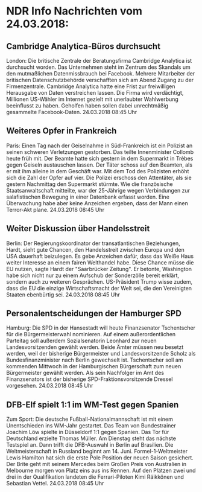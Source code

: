 # NDR Info Nachrichten vom 24.03.2018:


## Cambridge Analytica-Büros durchsucht
London: Die britische Zentrale der Beratungsfirma Cambridge Analytica ist durchsucht worden. Das Unternehmen steht im Zentrum des Skandals um den mutmaßlichen Datenmissbrauch bei Facebook. Mehrere Mitarbeiter der britischen Datenschutzbehörde verschafften sich am Abend Zugang zu der Firmenzentrale. Cambridge Analytica hatte eine Frist zur freiwilligen Herausgabe von Daten verstreichen lassen. Die Firma wird verdächtigt, Millionen US-Wähler im Internet gezielt mit unerlaubter Wahlwerbung beeinflusst zu haben. Geholfen haben sollen dabei unrechtmäßig gesammelte Facebook-Daten. 24.03.2018 08:45 Uhr 

## Weiteres Opfer in Frankreich
Paris: Einen Tag nach der Geiselnahme in Süd-Frankreich ist ein Polizist an seinen schweren Verletzungen gestorben. Das teilte Innenminister Collomb heute früh mit. Der Beamte hatte sich gestern in dem Supermarkt in Trèbes gegen Geiseln austauschen lassen. Der Täter schoss auf den Beamten, als er mit ihm alleine in dem Geschäft war. Mit dem Tod des Polizisten erhöht sich die Zahl der Opfer auf vier. Die Polizei erschoss den Attentäter, als sie gestern Nachmittag den Supermarkt stürmte. Wie die französische Staatsanwaltschaft mitteilte, war der 25-Jährige wegen Verbindungen zur salafistischen Bewegung in einer Datenbank erfasst worden. Eine Überwachung habe aber keine Anzeichen ergeben, dass der Mann einen Terror-Akt plane. 24.03.2018 08:45 Uhr 

## Weiter Diskussion über Handelsstreit
Berlin: Der Regierungskoordinator der transatlantischen Beziehungen, Hardt, sieht gute Chancen, den Handelsstreit zwischen Europa und den USA dauerhaft beizulegen. Es gebe Anzeichen dafür, dass das Weiße Haus weiter Interesse an einem fairen Welthandel habe. Diese Chance müsse die EU nutzen, sagte Hardt der "Saarbrücker Zeitung". Er betonte, Washington habe sich nicht nur zu einem Aufschub der Sonderzölle bereit erklärt, sondern auch zu weiteren Gesprächen. US-Präsident Trump wisse zudem, dass die EU die einzige Wirtschaftsmacht der Welt sei, die den Vereinigten Staaten ebenbürtig sei. 24.03.2018 08:45 Uhr 

## Personalentscheidungen der Hamburger SPD
Hamburg: Die SPD in der Hansestadt will heute Finanzsenator Tschentscher für die Bürgermeisterwahl nominieren. Auf einem außerordentlichen Parteitag soll außerdem Sozialsenatorin Leonhard zur neuen Landesvorsitzenden gewählt werden. Beide Ämter müssen neu besetzt werden, weil der bisherige Bürgermeister und Landesvorsitzende Scholz als Bundesfinanzminister nach Berlin gewechselt ist. Tschentscher soll am kommenden Mittwoch in der Hamburgischen Bürgerschaft zum neuen Bürgermeister gewählt werden. Als sein Nachfolger im Amt des Finanzsenators ist der bisherige SPD-Fraktionsvorsitzende Dressel vorgesehen. 24.03.2018 08:45 Uhr 

## DFB-Elf spielt 1:1 im WM-Test gegen Spanien
Zum Sport: Die deutsche Fußball-Nationalmannschaft ist mit einem Unentschieden ins WM-Jahr gestartet. Das Team von Bundestrainer Joachim Löw spielte in Düsseldorf 1:1 gegen Spanien. Das Tor für Deutschland erzielte Thomas Müller. Am Dienstag steht das nächste Testspiel an. Dann trifft die DFB-Auswahl in Berlin auf Brasilien. Die Weltmeisterschaft in Russland beginnt am 14. Juni. Formel-1-Weltmeister Lewis Hamilton hat sich die erste Pole Position der neuen Saison gesichert. Der Brite geht mit seinem Mercedes beim Großen Preis von Australien in Melbourne morgen von Platz eins aus ins Rennen. Auf den Plätzen zwei und drei in der Qualifikation landeten die Ferrari-Piloten Kimi Räikkönen und Sebastian Vettel. 24.03.2018 08:45 Uhr 
